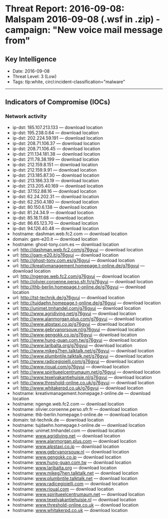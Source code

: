 # Threat Report: 2016-09-08: Malspam 2016-09-08 (.wsf in .zip) - campaign: "New voice mail message from"


## Key Intelligence
* Date: 2016-09-08
* Threat Level: 3 (Low)
* Tags: tlp:white, circl:incident-classification="malware"

---

## Indicators of Compromise (IOCs)
### Network activity
* ip-dst: 185.107.213.133 — download location
* ip-dst: 195.238.0.64 — download location
* ip-dst: 202.224.59.191 — download location
* ip-dst: 208.71.106.37 — download location
* ip-dst: 208.71.106.45 — download location
* ip-dst: 211.134.181.38 — download location
* ip-dst: 211.78.38.199 — download location
* ip-dst: 212.159.8.151 — download location
* ip-dst: 212.159.9.91 — download location
* ip-dst: 213.185.87.30 — download location
* ip-dst: 213.186.33.19 — download location
* ip-dst: 213.205.40.169 — download location
* ip-dst: 37.152.88.16 — download location
* ip-dst: 62.24.202.31 — download location
* ip-dst: 62.250.4.180 — download location
* ip-dst: 80.150.6.138 — download location
* ip-dst: 81.24.34.9 — download location
* ip-dst: 85.18.11.68 — download location
* ip-dst: 86.65.123.70 — download location
* ip-dst: 94.126.40.48 — download location
* hostname: dashman.web.fc2.com — download location
* domain: gam-e20.it — download location
* hostname: ghost-tony.com.es — download location
* url: http://dashman.web.fc2.com/g76gyui — download location
* url: http://gam-e20.it/g76gyui — download location
* url: http://ghost-tony.com.es/g76gyui — download location
* url: http://kreativmanagement.homepage.t-online.de/g76gyui — download location
* url: http://ngenge.web.fc2.com/g76gyui — download location
* url: http://olivier.coroenne.perso.sfr.fr/g76gyui — download location
* url: http://thb-berlin.homepage.t-online.de/g76gyui — download location
* url: http://tst-technik.de/g76gyui — download location
* url: http://tujdaehn.homepage.t-online.de/g76gyui — download location
* url: http://unimet.tmhandel.com/g76gyui — download location
* url: http://www.agridiving.net/g76gyui — download location
* url: http://www.alanmorgan.plus.com/g76gyui — download location
* url: http://www.alpstaxi.co.jp/g76gyui — download location
* url: http://www.gebrvanorsouw.nl/g76gyui — download location
* url: http://www.gengokk.co.jp/g76gyui — download location
* url: http://www.hung-guan.com.tw/g76gyui — download location
* url: http://www.laribalta.org/g76gyui — download location
* url: http://www.mikeg7hen.talktalk.net/g76gyui — download location
* url: http://www.plumbntile.talktalk.net/g76gyui — download location
* url: http://www.radicegioielli.com/g76gyui — download location
* url: http://www.rioual.com/g76gyui — download location
* url: http://www.spiritueelcentrumaum.net/g76gyui — download location
* url: http://www.texelvakantiehuisje.nl/g76gyui — download location
* url: http://www.threshold-online.co.uk/g76gyui — download location
* url: http://www.whitakerpd.co.uk/g76gyui — download location
* hostname: kreativmanagement.homepage.t-online.de — download location
* hostname: ngenge.web.fc2.com — download location
* hostname: olivier.coroenne.perso.sfr.fr — download location
* hostname: thb-berlin.homepage.t-online.de — download location
* domain: tst-technik.de — download location
* hostname: tujdaehn.homepage.t-online.de — download location
* hostname: unimet.tmhandel.com — download location
* hostname: www.agridiving.net — download location
* hostname: www.alanmorgan.plus.com — download location
* hostname: www.alpstaxi.co.jp — download location
* hostname: www.gebrvanorsouw.nl — download location
* hostname: www.gengokk.co.jp — download location
* hostname: www.hung-guan.com.tw — download location
* hostname: www.laribalta.org — download location
* hostname: www.mikeg7hen.talktalk.net — download location
* hostname: www.plumbntile.talktalk.net — download location
* hostname: www.radicegioielli.com — download location
* hostname: www.rioual.com — download location
* hostname: www.spiritueelcentrumaum.net — download location
* hostname: www.texelvakantiehuisje.nl — download location
* hostname: www.threshold-online.co.uk — download location
* hostname: www.whitakerpd.co.uk — download location
